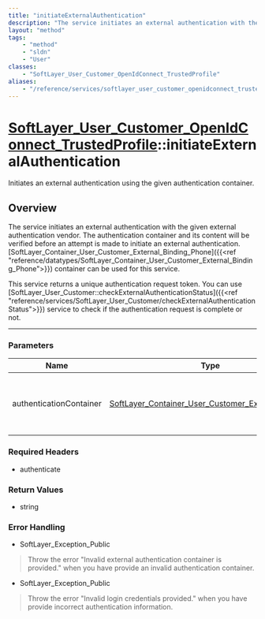 ```yaml
---
title: "initiateExternalAuthentication"
description: "The service initiates an external authentication with the given external authentication vendor. The authentication conta... "
layout: "method"
tags:
    - "method"
    - "sldn"
    - "User"
classes:
    - "SoftLayer_User_Customer_OpenIdConnect_TrustedProfile"
aliases:
    - "/reference/services/softlayer_user_customer_openidconnect_trustedprofile/initiateExternalAuthentication"
---
```

# [SoftLayer_User_Customer_OpenIdConnect_TrustedProfile](/reference/services/SoftLayer_User_Customer_OpenIdConnect_TrustedProfile)::initiateExternalAuthentication

Initiates an external authentication using the given authentication container.


## Overview 
The service initiates an external authentication with the given external authentication vendor. The authentication container and its content will be verified before an attempt is made to initiate an external authentication. [SoftLayer_Container_User_Customer_External_Binding_Phone]({{<ref "reference/datatypes/SoftLayer_Container_User_Customer_External_Binding_Phone">}}) container can be used for this service. 

This service returns a unique authentication request token. You can use [SoftLayer_User_Customer::checkExternalAuthenticationStatus]({{<ref "reference/services/SoftLayer_User_Customer/checkExternalAuthenticationStatus">}}) service to check if the authentication request is complete or not. 

-----

### Parameters 
|Name | Type | Description |
| --- | --- | --- |
|authenticationContainer| <a href='/reference/datatypes/SoftLayer_Container_User_Customer_External_Binding'>SoftLayer_Container_User_Customer_External_Binding </a>| The authentication container with the external authentication information.|


### Required Headers
* authenticate


### Return Values
* string



### Error Handling

* SoftLayer_Exception_Public 

> Throw the error "Invalid external authentication container is provided." when you have provide an invalid authentication container. 

* SoftLayer_Exception_Public 

> Throw the error "Invalid login credentials provided." when you have provide incorrect authentication information. 



